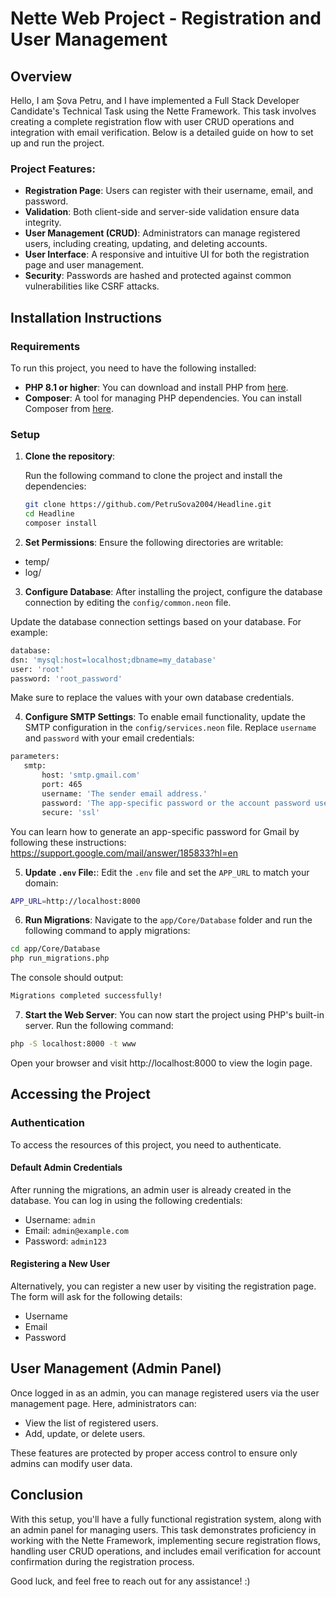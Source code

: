 # Nette Web Project - Registration and User Management

## Overview

Hello, I am Șova Petru, and I have implemented a Full Stack Developer Candidate's Technical Task using the Nette Framework. This task involves creating a complete registration flow with user CRUD operations and integration with email verification. Below is a detailed guide on how to set up and run the project.

### Project Features:
- **Registration Page**: Users can register with their username, email, and password.
- **Validation**: Both client-side and server-side validation ensure data integrity.
- **User Management (CRUD)**: Administrators can manage registered users, including creating, updating, and deleting accounts.
- **User Interface**: A responsive and intuitive UI for both the registration page and user management.
- **Security**: Passwords are hashed and protected against common vulnerabilities like CSRF attacks.

## Installation Instructions

### Requirements

To run this project, you need to have the following installed:

- **PHP 8.1 or higher**: You can download and install PHP from [here](https://www.php.net/downloads).
- **Composer**: A tool for managing PHP dependencies. You can install Composer from [here](https://getcomposer.org/download/).

### Setup

1. **Clone the repository**:

   Run the following command to clone the project and install the dependencies:

   ```bash
   git clone https://github.com/PetruSova2004/Headline.git
   cd Headline
   composer install
   ```

2. **Set Permissions**:
   Ensure the following directories are writable:
- temp/
- log/

3. **Configure Database**:
   After installing the project, configure the database connection by editing the `config/common.neon` file.

Update the database connection settings based on your database. For example:

   ```bash
   database:
  dsn: 'mysql:host=localhost;dbname=my_database'
  user: 'root'
  password: 'root_password'
```
Make sure to replace the values with your own database credentials.

4. **Configure SMTP Settings**:
   To enable email functionality, update the SMTP configuration in the `config/services.neon` file. Replace `username` and `password` with your email credentials:
 ```bash 
parameters:
    smtp:
        host: 'smtp.gmail.com'
        port: 465
        username: 'The sender email address.'
        password: 'The app-specific password or the account password used to authenticate the email-sending process via the SMTP server'
        secure: 'ssl'
```
You can learn how to generate an app-specific password for Gmail by following these instructions: https://support.google.com/mail/answer/185833?hl=en

5. **Update `.env` File:**:
   Edit the `.env` file and set the `APP_URL` to match your domain:
 ```bash 
APP_URL=http://localhost:8000
```

6. **Run Migrations**:
   Navigate to the `app/Core/Database` folder and run the following command to apply migrations:
 ```bash 
cd app/Core/Database 
php run_migrations.php
```
The console should output:
 ```bash 
Migrations completed successfully!
```

7. **Start the Web Server**:
   You can now start the project using PHP's built-in server. Run the following command:
 ```bash 
php -S localhost:8000 -t www
```
Open your browser and visit http://localhost:8000 to view the login page.


## Accessing the Project

### Authentication
To access the resources of this project, you need to authenticate.

#### Default Admin Credentials
After running the migrations, an admin user is already created in the database. You can log in using the following credentials:
- Username: `admin`
- Email: `admin@example.com`
- Password: `admin123`

#### Registering a New User
Alternatively, you can register a new user by visiting the registration page. The form will ask for the following details:

- Username
- Email
- Password

## User Management (Admin Panel)
Once logged in as an admin, you can manage registered users via the user management page. Here, administrators can:

- View the list of registered users.
- Add, update, or delete users.

These features are protected by proper access control to ensure only admins can modify user data.


## Conclusion
With this setup, you'll have a fully functional registration system, along with an admin panel for managing users. This task demonstrates proficiency in working with the Nette Framework, implementing secure registration flows, handling user CRUD operations, and includes email verification for account confirmation during the registration process.

Good luck, and feel free to reach out for any assistance! :)





